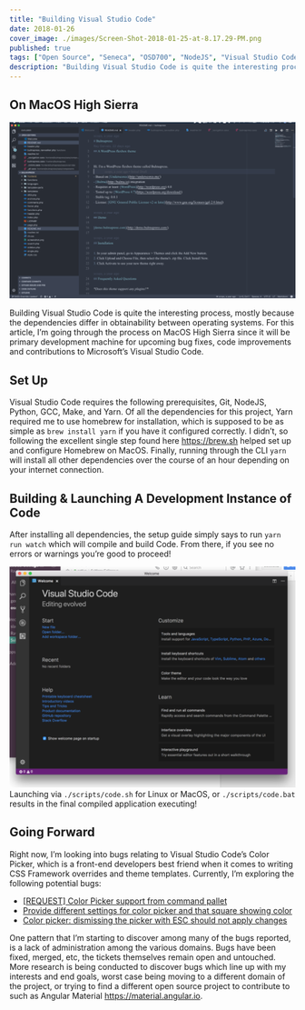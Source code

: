 ```yaml
---
title: "Building Visual Studio Code"
date: 2018-01-26
cover_image: ./images/Screen-Shot-2018-01-25-at-8.17.29-PM.png
published: true
tags: ["Open Source", "Seneca", "OSD700", "NodeJS", "Visual Studio Code"]
description: "Building Visual Studio Code is quite the interesting process, mostly because the dependencies differ in obtainability between operating systems. For this article, I’m going through the process on MacOS High Sierra since it will be primary development machine for upcoming bug fixes, code improvements and contributions to Microsoft’s Visual Studio Code."
---
```


## On MacOS High Sierra

[![](./images/Screen-Shot-2018-01-25-at-9.27.29-PM-1024x631.png)](http://raygervais.ca/wp-content/uploads/2018/01/Screen-Shot-2018-01-25-at-9.27.29-PM.png)

Building Visual Studio Code is quite the interesting process, mostly because the dependencies differ in obtainability between operating systems. For this article, I’m going through the process on MacOS High Sierra since it will be primary development machine for upcoming bug fixes, code improvements and contributions to Microsoft’s Visual Studio Code.

## Set Up

Visual Studio Code requires the following prerequisites, Git, NodeJS, Python, GCC, Make, and Yarn. Of all the dependencies for this project, Yarn required me to use homebrew for installation, which is supposed to be as simple as `brew install yarn` if you have it configured correctly. I didn’t, so following the excellent single step found here https://brew.sh helped set up and configure Homebrew on MacOS. Finally, running through the CLI `yarn` will install all other dependencies over the course of an hour depending on your internet connection.

## Building & Launching A Development Instance of Code

After installing all dependencies, the setup guide simply says to run `yarn run watch` which will compile and build Code. From there, if you see no errors or warnings you’re good to proceed!

[![](./images/Screen-Shot-2018-01-25-at-8.13.11-PM-1024x790.png)](http://raygervais.ca/wp-content/uploads/2018/01/Screen-Shot-2018-01-25-at-8.13.11-PM.png) Launching via `./scripts/code.sh` for Linux or MacOS, or `./scripts/code.bat` results in the final compiled application executing!

## Going Forward

Right now, I’m looking into bugs relating to Visual Studio Code’s Color Picker, which is a front-end developers best friend when it comes to writing CSS Framework overrides and theme templates. Currently, I’m exploring the following potential bugs:

- [[REQUEST] Color Picker support from command pallet](https://github.com/Microsoft/vscode/issues/33853)
- [Provide different settings for color picker and that square showing color](https://github.com/Microsoft/vscode/issues/34341)
- [Color picker: dismissing the picker with ESC should not apply changes](https://github.com/Microsoft/vscode/issues/31641)

One pattern that I’m starting to discover among many of the bugs reported, is a lack of administration among the various domains. Bugs have been fixed, merged, etc, the tickets themselves remain open and untouched. More research is being conducted to discover bugs which line up with my interests and end goals, worst case being moving to a different domain of the project, or trying to find a different open source project to contribute to such as Angular Material https://material.angular.io.
